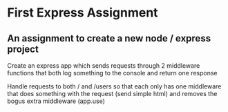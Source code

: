 # First Express Assignment
## An assignment to create a new node / express project

Create an express app which sends requests through 2 middleware functions that both log something to the console and return one response 

Handle requests to both / and /users so that each only has one middleware that does something with the request (send simple html) and removes the bogus extra middleware (app.use)  